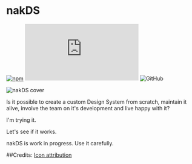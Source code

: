 # nakDS

[![npm](https://img.shields.io/npm/v/nakds?style=for-the-badge)](https://www.npmjs.com/package/nakds)
![Total output CSS file size in bytes](https://img.shields.io/github/size/nabaroa/nakDS/dist/css/nakDS.css?style=for-the-badge)
![GitHub](https://img.shields.io/github/license/nabaroa/nakDS?style=for-the-badge)

![nakDS cover](https://raw.githubusercontent.com/nabaroa/nakds-pages/master/docs/assets/cover.png)


Is it possible to create a custom Design System from scratch, maintain it alive, involve the team on it's development and live happy with it?

I'm trying it.

Let's see if it works.

nakDS is work in progress. Use it carefully.


##Credits:
[Icon attribution](https://thenounproject.com/search/?q=connect&i=139022)
